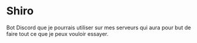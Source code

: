 # Shiro
Bot Discord que je pourrais utiliser sur mes serveurs qui aura pour but de faire tout ce que je peux vouloir essayer.
